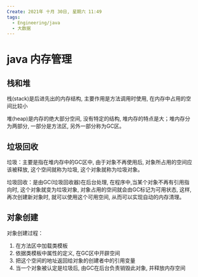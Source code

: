 ```yaml
---
Create: 2021年 十月 30日, 星期六 11:49
tags: 
  - Engineering/java
  - 大数据
---
```

# java 内存管理

## 栈和堆

栈(stack)是后进先出的内存结构, 主要作用是方法调用时使用, 在内存中占用的空间比较小

堆(heap)是内存的绝大部分空间, 没有特定的结构, 堆内存的特点是大；堆内存分为两部分, 一部分是方法区, 另外一部分称为GC区。

## 垃圾回收

垃圾：主要是指在堆内存中的GC区中, 由于对象不再使用后, 对象所占用的空间应该被释放, 这个空间就称为垃圾, 这个对象就称为垃圾对象。

垃圾回收：是由GC(垃圾回收器)在后台处理, 在程序中,当某个对象不再有引用指向时, 这个对象就变为垃圾对象, 对象占用的空间就会由GC标记为可用状态, 这样,再次创建新对象时, 就可以使用这个可用空间, 从而可以实现自动的内存清理。

## 对象创建

对象创建过程：

1. 在方法区中加载类模板
2. 依据类模板中属性的定义, 在GC区中开辟空间
3. 把这个空间的地址返回给对象的创建者中的引用变量
4. 当一个对象被认定是垃圾后, 由GC在后台负责销毁此对象, 并释放内存空间

